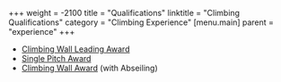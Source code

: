 +++
weight = -2100
title = "Qualifications"
linktitle = "Climbing Qualifications"
category = "Climbing Experience"
[menu.main]
  parent = "experience"
+++

- [Climbing Wall Leading Award][CWLA]
- [Single Pitch Award][SPA]
- [Climbing Wall Award][CWA] (with Abseiling)

[CWA]: http://www.mountain-training.org/award-schemes/cwa
[SPA]: http://www.mountain-training.org/award-schemes/spa
[CWLA]: http://www.mountain-training.org/award-schemes/cwla
